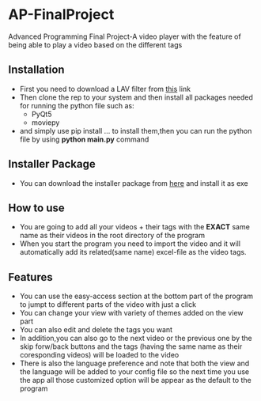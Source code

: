# AP-FinalProject
Advanced Programming Final Project-A video player with the feature of being able to play a video based on the different tags
## Installation
- First you need to download a LAV filter from <a href="https://www.videohelp.com/download/LAVFilters-0.74.1-Installer.exe">this</a> link 
- Then clone the rep to your system and then install all packages needed for running the python file such as:
  - PyQt5
  - moviepy
 - and simply use pip install ... to install them,then you can run the python file by using **python main.py** command
 ## Installer Package
 - You can download the installer package from <a href="https://drive.google.com/file/d/1aXwSaFn52sIc844h5o85utks4Q1EiE-c/view?usp=sharing">here</a> and install it as exe
 
 
 ## How to use
 - You are going to add all your videos + their tags with the **EXACT** same name as their videos in the root directory of the program
 - When you start the program you need to import the video and it will automatically add its related(same name) excel-file as the video tags.
 
 ## Features
 - You can use the easy-access section at the bottom part of the program to jumpt to different parts of the video with just a click
 - You can change your view with variety of themes added on the view part
 - You can also edit and delete the tags you want
 - In addition,you can also go to the next video or the previous one by the skip forw/back buttons and the tags (having the same name as their coresponding videos) will be loaded to the video
 - There is also the language preference and note that both the view and the language will be added to your config file so the next time you use the app all those customized option will be appear as the default to the program
